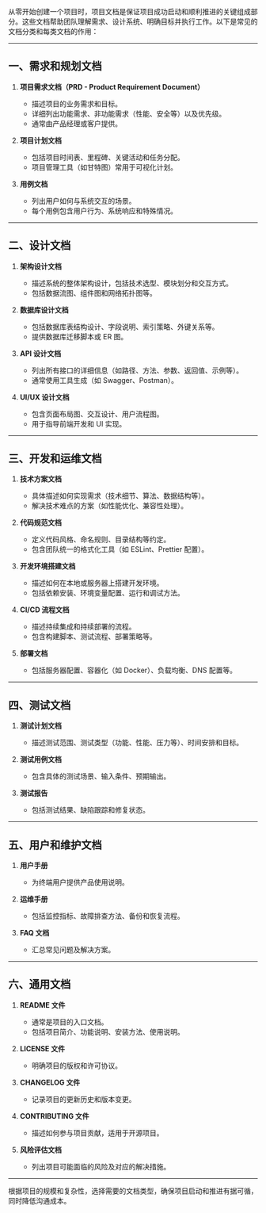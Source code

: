 从零开始创建一个项目时，项目文档是保证项目成功启动和顺利推进的关键组成部分。这些文档帮助团队理解需求、设计系统、明确目标并执行工作。以下是常见的文档分类和每类文档的作用：

---

## 一、需求和规划文档
1. **项目需求文档（PRD - Product Requirement Document）**
   - 描述项目的业务需求和目标。
   - 详细列出功能需求、非功能需求（性能、安全等）以及优先级。
   - 通常由产品经理或客户提供。

2. **项目计划文档**
   - 包括项目时间表、里程碑、关键活动和任务分配。
   - 项目管理工具（如甘特图）常用于可视化计划。

3. **用例文档**
   - 列出用户如何与系统交互的场景。
   - 每个用例包含用户行为、系统响应和特殊情况。

---

## 二、设计文档
1. **架构设计文档**
   - 描述系统的整体架构设计，包括技术选型、模块划分和交互方式。
   - 包括数据流图、组件图和网络拓扑图等。

2. **数据库设计文档**
   - 包括数据库表结构设计、字段说明、索引策略、外键关系等。
   - 提供数据库迁移脚本或 ER 图。

3. **API 设计文档**
   - 列出所有接口的详细信息（如路径、方法、参数、返回值、示例等）。
   - 通常使用工具生成（如 Swagger、Postman）。

4. **UI/UX 设计文档**
   - 包含页面布局图、交互设计、用户流程图。
   - 用于指导前端开发和 UI 实现。

---

## 三、开发和运维文档
1. **技术方案文档**
   - 具体描述如何实现需求（技术细节、算法、数据结构等）。
   - 解决技术难点的方案（如性能优化、兼容性处理）。

2. **代码规范文档**
   - 定义代码风格、命名规则、目录结构等约定。
   - 包含团队统一的格式化工具（如 ESLint、Prettier 配置）。

3. **开发环境搭建文档**
   - 描述如何在本地或服务器上搭建开发环境。
   - 包括依赖安装、环境变量配置、运行和调试方法。

4. **CI/CD 流程文档**
   - 描述持续集成和持续部署的流程。
   - 包含构建脚本、测试流程、部署策略等。

5. **部署文档**
   - 包括服务器配置、容器化（如 Docker）、负载均衡、DNS 配置等。

---

## 四、测试文档
1. **测试计划文档**
   - 描述测试范围、测试类型（功能、性能、压力等）、时间安排和目标。
   
2. **测试用例文档**
   - 包含具体的测试场景、输入条件、预期输出。

3. **测试报告**
   - 包括测试结果、缺陷跟踪和修复状态。

---

## 五、用户和维护文档
1. **用户手册**
   - 为终端用户提供产品使用说明。

2. **运维手册**
   - 包括监控指标、故障排查方法、备份和恢复流程。

3. **FAQ 文档**
   - 汇总常见问题及解决方案。

---

## 六、通用文档
1. **README 文件**
   - 通常是项目的入口文档。
   - 包括项目简介、功能说明、安装方法、使用说明。

2. **LICENSE 文件**
   - 明确项目的版权和许可协议。

3. **CHANGELOG 文件**
   - 记录项目的更新历史和版本变更。

4. **CONTRIBUTING 文件**
   - 描述如何参与项目贡献，适用于开源项目。

5. **风险评估文档**
   - 列出项目可能面临的风险及对应的解决措施。

---

根据项目的规模和复杂性，选择需要的文档类型，确保项目启动和推进有据可循，同时降低沟通成本。